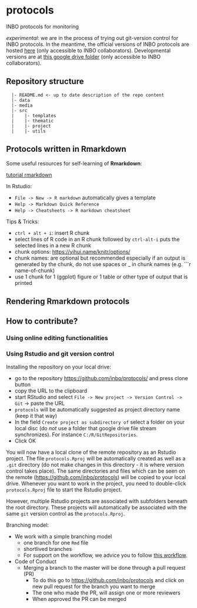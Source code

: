 # protocols

INBO protocols for monitoring

*experimental*: we are in the process of trying out git-version control for INBO protocols. In the meantime, the official versions of INBO protocols are hosted [here](https://sites.google.com/a/inbo.be/veldprotocols/) (only accessible to INBO collaborators). Developmental versions are at [this google drive folder](https://drive.google.com/drive/folders/0BzUqT1wpznBXY2ZqaXh2a0tyd2M) (only accessible to INBO collaborators). 

## Repository structure

```
  |- README.md <- up to date description of the repo content
  |- data
  |- media
  |- src
  |    |- templates
  |    |- thematic
  |    |- project
  |    |- utils
```



## Protocols written in Rmarkdown

Some useful resources for self-learning of **Rmarkdown**:

[tutorial rmarkdown](https://ourcodingclub.github.io/2016/11/24/rmarkdown-1.html)

In Rstudio: 

* `File -> New -> R markdown` automatically gives a template 
* `Help -> Markdown Quick Reference`
* `Help -> Cheatsheets -> R markdown cheatsheet`


Tips & Tricks:

* `ctrl + alt + i`: insert R chunk 
* select lines of R code in an R chunk followed by `ctrl-alt-i` puts the selected lines in a new R chunk
* chunk options: https://yihui.name/knitr/options/
* chunk names: are optional but recommended especially if an output is generated by the chunk, do not use spaces or _ in chunk names (e.g. ```r name-of-chunk)
* use 1 chunk for 1 (ggplot) figure or 1 table or other type of output that is printed 

## Rendering Rmarkdown protocols



## How to contribute?


### Using online editing functionalities




### Using Rstudio and git version control

Installing the repository on your local drive:

* go to the repository https://github.com/inbo/protocols/ and press clone button
* copy the URL to the clipboard
* start RStudio and select `File -> New project -> Version Control -> Git` -> paste the URL
* `protocols` will be automatically suggested as project directory name (keep it that way)
* In the field `Create project as subdirectory of` select a folder on your local disc (do *not* use a folder that google drive file stream synchronizes). For instance `C:/R/GitRepositories`.
* Click OK

You will now have a local clone of the remote repository as an Rstudio project. The file `protocols.Rproj` will be automatically created as well as a `.git` directory (do not make changes in this directory - it is where version control takes place). 
The same directories and files which can be seen on the remote (https://github.com/inbo/protocols) will be copied to your local drive. 
Whenever you want to work in the project, you need to double-click `protocols.Rproj` file to start the Rstudio project. 

However, multiple Rstudio projects are associated with subfolders beneath the root directory. 
These projects will automatically be associated with the same `git` version control as the `protocols.Rproj`. 

Branching model:

* We work with a simple branching model
    * one branch for one `Rmd` file
    * shortlived branches
    * For support on the workflow, we advice you to follow [this workflow](https://inbo.github.io/git-course/workflow_rstudio.html).
* Code of Conduct 
    * Merging a branch to the master will be done through a pull request (PR)
        * To do this go to https://github.com/inbo/protocols and click on new pull request for the branch you want to merge
        * The one who made the PR, will assign one or more reviewers
        * When approved the PR can be merged



